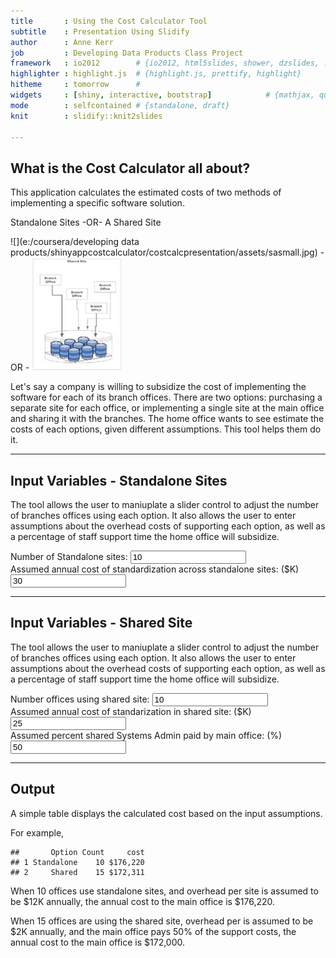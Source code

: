 ```yaml
---
title       : Using the Cost Calculator Tool
subtitle    : Presentation Using Slidify
author      : Anne Kerr
job         : Developing Data Products Class Project
framework   : io2012        # {io2012, html5slides, shower, dzslides, ...}
highlighter : highlight.js  # {highlight.js, prettify, highlight}
hitheme     : tomorrow      # 
widgets     : [shiny, interactive, bootstrap]            # {mathjax, quiz, bootstrap}
mode        : selfcontained # {standalone, draft}
knit        : slidify::knit2slides

---
```




## What is the Cost Calculator all about?


This application calculates the estimated costs of two methods 
of implementing a specific software solution.

Standalone Sites    -OR-   A Shared Site

![](e:/coursera/developing data products/shinyappcostcalculator/costcalcpresentation/assets/sasmall.jpg)      - OR -
![](/assets/shsmall.jpg)


Let's say a company is willing to subsidize the cost of implementing the software for each of its branch offices. There are two options: purchasing a separate site for each office, or implementing a single site at the main office and sharing it with the branches. The home office wants to see estimate the costs of each options, given different assumptions. This tool helps them do it. 

---

## Input Variables - Standalone Sites


The tool allows the user to maniuplate a slider control to adjust the number of branches offices using each option. It also allows the user to enter assumptions about the overhead costs of supporting each option, as well as a percentage of staff support time the home office will subsidize.

<div class="row-fluid">
  <div class="span4">
    <form class="well">
      <div>
        <label class="control-label" for="nStandalone">Number of Standalone sites:</label>
        <input id="nStandalone" type="slider" name="nStandalone" value="10" class="jslider" data-from="0" data-to="33" data-step="1" data-skin="plastic" data-round="FALSE" data-locale="us" data-format="#,##0.#####" data-smooth="FALSE"/>
      </div>
      <div>
        <label class="control-label" for="sasupportfactor">Assumed annual cost of standardization across standalone sites: ($K)</label>
        <input id="sasupportfactor" type="slider" name="sasupportfactor" value="30" class="jslider" data-from="0" data-to="60" data-step="1" data-skin="plastic" data-round="FALSE" data-locale="us" data-format="#,##0.#####" data-smooth="FALSE"/>
      </div>
    </form>
  </div>
  <div class="span8"></div>
</div>



---


## Input Variables - Shared Site


The tool allows the user to maniuplate a slider control to adjust the number of branches offices using each option. It also allows the user to enter assumptions about the overhead costs of supporting each option, as well as a percentage of staff support time the home office will subsidize.

<div class="row-fluid">
  <div class="span4">
    <form class="well">
      <div>
        <label class="control-label" for="nShared">Number offices using shared site:</label>
        <input id="nShared" type="slider" name="nShared" value="10" class="jslider" data-from="0" data-to="33" data-step="1" data-skin="plastic" data-round="FALSE" data-locale="us" data-format="#,##0.#####" data-smooth="FALSE"/>
      </div>
      <div>
        <label class="control-label" for="aasupportfactor">Assumed annual cost of standarization in shared site: ($K)</label>
        <input id="aasupportfactor" type="slider" name="aasupportfactor" value="25" class="jslider" data-from="0" data-to="50" data-step="1" data-skin="plastic" data-round="FALSE" data-locale="us" data-format="#,##0.#####" data-smooth="FALSE"/>
      </div>
      <div>
        <label class="control-label" for="sharedsupportsubsidy">Assumed percent shared Systems Admin paid by main office: (%)</label>
        <input id="sharedsupportsubsidy" type="slider" name="sharedsupportsubsidy" value="50" class="jslider" data-from="0" data-to="100" data-step="1" data-skin="plastic" data-round="FALSE" data-locale="us" data-format="#,##0.#####" data-smooth="FALSE"/>
      </div>
    </form>
  </div>
  <div class="span8"></div>
</div>

---


## Output

A simple table displays the calculated cost based on the input assumptions.

For example, 


```
##       Option Count     cost
## 1 Standalone    10 $176,220
## 2     Shared    15 $172,311
```

When 10 offices use standalone sites, and overhead per site is assumed to be $12K annually, the annual cost to the main office is $176,220.

When 15 offices are using the shared site, overhead per is assumed to be $2K annually, and the main office pays 50% of the support costs, the annual cost to the main office is $172,000.


